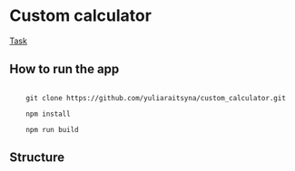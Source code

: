 # Custom calculator
[Task](https://drive.google.com/file/d/15jVnBPXaZrjs99KOUxp4TGq6Inau6xq_/view)

## How to run the app

```

    git clone https://github.com/yuliaraitsyna/custom_calculator.git

    npm install

    npm run build

```

## Structure
